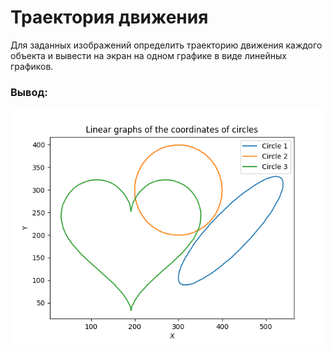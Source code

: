 # Траектория движения

Для заданных изображений определить траекторию движения каждого объекта и вывести на экран на одном графике в виде
линейных графиков.

### Вывод:

![output.png](src%2Foutput.png)